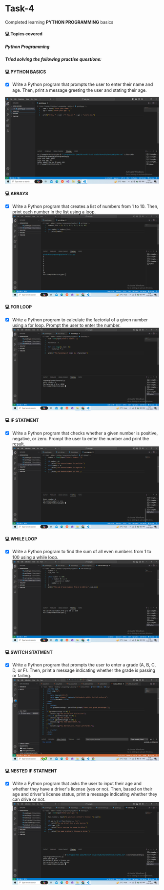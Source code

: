 # Task-4
Completed learning **PYTHON PROGRAMMING** basics

#### :computer: Topics covered 
##### Python Programming 

##### Tried solving the following practise questions:

#### :computer: PYTHON BASICS
- [x] Write a Python program that prompts the user to enter their name and age. Then, print a message greeting the user and stating their age.
<img src="https://github.com/MabelChristy/programming/blob/main/greeting%20in%20py.png">

#### :computer: ARRAYS

- [x] Write a Python program that creates a list of numbers from 1 to 10. Then, print each number in the list using a loop.
  <img src="https://github.com/MabelChristy/programming/blob/main/naturl%20no's.png">

#### :computer: FOR LOOP
 
- [x]  Write a Python program to calculate the factorial of a given number using a for loop. Prompt the user to enter the number.
   <img src="https://github.com/MabelChristy/programming/blob/main/factorial%20in%20py.png">

#### :computer: IF STATMENT

- [x] Write a Python program that checks whether a given number is positive, negative, or zero. Prompt the user to enter the number and print the result.
   <img src="https://github.com/MabelChristy/programming/blob/main/no's%20sign%20in%20py.png">

#### :computer: WHILE LOOP

- [x] Write a Python program to find the sum of all even numbers from 1 to 100 using a while loop.
   <img src="https://github.com/MabelChristy/programming/blob/main/even%20no's%20sum.png">

#### :computer: SWITCH STATMENT

- [x] Write a Python program that prompts the user to enter a grade (A, B, C, D, or F). Then, print a message indicating whether the grade is passing or failing.
   <img src="https://github.com/MabelChristy/programming/blob/main/grades%20in%20js%20(2).png">

#### :computer: NESTED IF STATMENT

 - [x] Write a Python program that asks the user to input their age and whether they have a driver's license (yes or no). Then, based on their age and driver's license status, print a message indicating whether they can drive or not.
   <img src="https://github.com/MabelChristy/programming/blob/main/lic%20holders%20in%20py.png">
